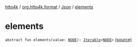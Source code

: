 [http4k](../../index.md) / [org.http4k.format](../index.md) / [Json](index.md) / [elements](./elements.md)

# elements

`abstract fun elements(value: `[`NODE`](index.md#NODE)`): `[`Iterable`](https://kotlinlang.org/api/latest/jvm/stdlib/kotlin.collections/-iterable/index.html)`<`[`NODE`](index.md#NODE)`>` [(source)](https://github.com/http4k/http4k/blob/master/http4k-core/src/main/kotlin/org/http4k/format/Json.kt#L33)